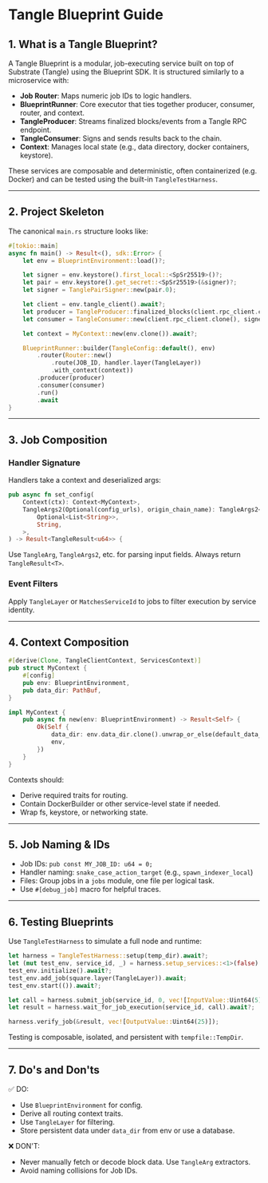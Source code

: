 # Tangle Blueprint Guide

## 1. What is a Tangle Blueprint?

A Tangle Blueprint is a modular, job-executing service built on top of Substrate (Tangle) using the Blueprint SDK. It is structured similarly to a microservice with:

- **Job Router**: Maps numeric job IDs to logic handlers.
- **BlueprintRunner**: Core executor that ties together producer, consumer, router, and context.
- **TangleProducer**: Streams finalized blocks/events from a Tangle RPC endpoint.
- **TangleConsumer**: Signs and sends results back to the chain.
- **Context**: Manages local state (e.g., data directory, docker containers, keystore).

These services are composable and deterministic, often containerized (e.g. Docker) and can be tested using the built-in `TangleTestHarness`.

---

## 2. Project Skeleton

The canonical `main.rs` structure looks like:

```rust
#[tokio::main]
async fn main() -> Result<(), sdk::Error> {
    let env = BlueprintEnvironment::load()?;

    let signer = env.keystore().first_local::<SpSr25519>()?;
    let pair = env.keystore().get_secret::<SpSr25519>(&signer)?;
    let signer = TanglePairSigner::new(pair.0);

    let client = env.tangle_client().await?;
    let producer = TangleProducer::finalized_blocks(client.rpc_client.clone()).await?;
    let consumer = TangleConsumer::new(client.rpc_client.clone(), signer);

    let context = MyContext::new(env.clone()).await?;

    BlueprintRunner::builder(TangleConfig::default(), env)
        .router(Router::new()
            .route(JOB_ID, handler.layer(TangleLayer))
            .with_context(context))
        .producer(producer)
        .consumer(consumer)
        .run()
        .await
}
```

---

## 3. Job Composition

### Handler Signature

Handlers take a context and deserialized args:

```rust
pub async fn set_config(
    Context(ctx): Context<MyContext>,
    TangleArgs2(Optional(config_urls), origin_chain_name): TangleArgs2<
        Optional<List<String>>,
        String,
    >,
) -> Result<TangleResult<u64>> {
```

Use `TangleArg`, `TangleArgs2`, etc. for parsing input fields. Always return `TangleResult<T>`.

### Event Filters

Apply `TangleLayer` or `MatchesServiceId` to jobs to filter execution by service identity.

---

## 4. Context Composition

```rust
#[derive(Clone, TangleClientContext, ServicesContext)]
pub struct MyContext {
    #[config]
    pub env: BlueprintEnvironment,
    pub data_dir: PathBuf,
}

impl MyContext {
    pub async fn new(env: BlueprintEnvironment) -> Result<Self> {
        Ok(Self {
            data_dir: env.data_dir.clone().unwrap_or_else(default_data_dir),
            env,
        })
    }
}
```

Contexts should:

- Derive required traits for routing.
- Contain DockerBuilder or other service-level state if needed.
- Wrap fs, keystore, or networking state.

---

## 5. Job Naming & IDs

- Job IDs: `pub const MY_JOB_ID: u64 = 0;`
- Handler naming: `snake_case_action_target` (e.g., `spawn_indexer_local`)
- Files: Group jobs in a `jobs` module, one file per logical task.
- Use `#[debug_job]` macro for helpful traces.

---

## 6. Testing Blueprints

Use `TangleTestHarness` to simulate a full node and runtime:

```rust
let harness = TangleTestHarness::setup(temp_dir).await?;
let (mut test_env, service_id, _) = harness.setup_services::<1>(false).await?;
test_env.initialize().await?;
test_env.add_job(square.layer(TangleLayer)).await;
test_env.start(()).await?;

let call = harness.submit_job(service_id, 0, vec![InputValue::Uint64(5)]).await?;
let result = harness.wait_for_job_execution(service_id, call).await?;

harness.verify_job(&result, vec![OutputValue::Uint64(25)]);
```

Testing is composable, isolated, and persistent with `tempfile::TempDir`.

---

## 7. Do's and Don'ts

✅ DO:

- Use `BlueprintEnvironment` for config.
- Derive all routing context traits.
- Use `TangleLayer` for filtering.
- Store persistent data under `data_dir` from env or use a database.

❌ DON'T:

- Never manually fetch or decode block data. Use `TangleArg` extractors.
- Avoid naming collisions for Job IDs.
